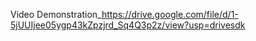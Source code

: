 


Video Demonstration_https://drive.google.com/file/d/1-5jUUIjee05ygp43kZpzjrd_Sq4Q3p2z/view?usp=drivesdk
